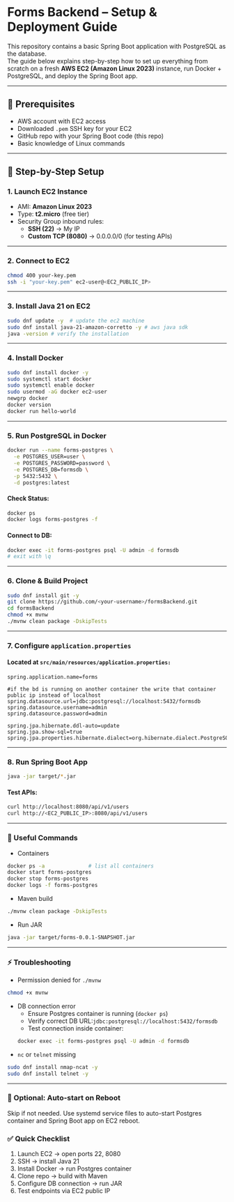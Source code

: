 # Forms Backend – Setup & Deployment Guide

This repository contains a basic Spring Boot application with PostgreSQL as the database.  
The guide below explains step-by-step how to set up everything from scratch on a fresh **AWS EC2 (Amazon Linux 2023)** instance, run Docker + PostgreSQL, and deploy the Spring Boot app.

---

## 📌 Prerequisites
- AWS account with EC2 access
- Downloaded `.pem` SSH key for your EC2
- GitHub repo with your Spring Boot code (this repo)
- Basic knowledge of Linux commands

---

## 🚀 Step-by-Step Setup

### 1. Launch EC2 Instance
- AMI: **Amazon Linux 2023**
- Type: **t2.micro** (free tier)
- Security Group inbound rules:
    - **SSH (22)** → My IP
    - **Custom TCP (8080)** → 0.0.0.0/0 (for testing APIs)

---

### 2. Connect to EC2
```bash
chmod 400 your-key.pem
ssh -i "your-key.pem" ec2-user@<EC2_PUBLIC_IP>
```
---
### 3. Install Java 21 on EC2

```bash
sudo dnf update -y  # update the ec2 machine
sudo dnf install java-21-amazon-corretto -y # aws java sdk
java -version # verify the installation
```
---
### 4. Install Docker
```bash
sudo dnf install docker -y
sudo systemctl start docker
sudo systemctl enable docker
sudo usermod -aG docker ec2-user
newgrp docker
docker version
docker run hello-world
```
---
### 5. Run PostgreSQL in Docker

```bash
docker run --name forms-postgres \
  -e POSTGRES_USER=user \
  -e POSTGRES_PASSWORD=password \
  -e POSTGRES_DB=formsdb \
  -p 5432:5432 \
  -d postgres:latest
```

#### Check Status:
```bash
docker ps
docker logs forms-postgres -f
```
#### Connect to DB:
```bash
docker exec -it forms-postgres psql -U admin -d formsdb
# exit with \q
```
---
### 6. Clone & Build Project
```bash
sudo dnf install git -y
git clone https://github.com/<your-username>/formsBackend.git
cd formsBackend
chmod +x mvnw
./mvnw clean package -DskipTests
```
---
### 7. Configure `application.properties`
#### Located at `src/main/resources/application.properties:`
```properties
spring.application.name=forms

#if the bd is running on another container the write that container public ip instead of localhost
spring.datasource.url=jdbc:postgresql://localhost:5432/formsdb
spring.datasource.username=admin
spring.datasource.password=admin

spring.jpa.hibernate.ddl-auto=update
spring.jpa.show-sql=true
spring.jpa.properties.hibernate.dialect=org.hibernate.dialect.PostgreSQLDialect
```
---
### 8. Run Spring Boot App
```bash
java -jar target/*.jar
```
#### Test APIs:
```bash
curl http://localhost:8080/api/v1/users
curl http://<EC2_PUBLIC_IP>:8080/api/v1/users
```
---
### 🔧 Useful Commands

- Containers
```bash
docker ps -a              # list all containers
docker start forms-postgres
docker stop forms-postgres
docker logs -f forms-postgres
```
- Maven build
```bash
./mvnw clean package -DskipTests
```
- Run JAR
```bash
java -jar target/forms-0.0.1-SNAPSHOT.jar
```
---
### ⚡ Troubleshooting
- Permission denied for `./mvnw`
```bash
chmod +x mvnw
```
- DB connection error
  - Ensure Postgres container is running (`docker ps`)
  - Verify correct DB URL:`jdbc:postgresql://localhost:5432/formsdb`
  - Test connection inside container:
  ```bash
  docker exec -it forms-postgres psql -U admin -d formsdb
  ```
- `nc` or `telnet` missing
```bash
sudo dnf install nmap-ncat -y
sudo dnf install telnet -y
```
---
### 🛑 Optional: Auto-start on Reboot

Skip if not needed.
Use systemd service files to auto-start Postgres container and Spring Boot app on EC2 reboot.

### ✅ Quick Checklist

 1. Launch EC2 → open ports 22, 8080
 2. SSH → install Java 21
 3. Install Docker → run Postgres container
 4. Clone repo → build with Maven
 5. Configure DB connection → run JAR
 6. Test endpoints via EC2 public IP